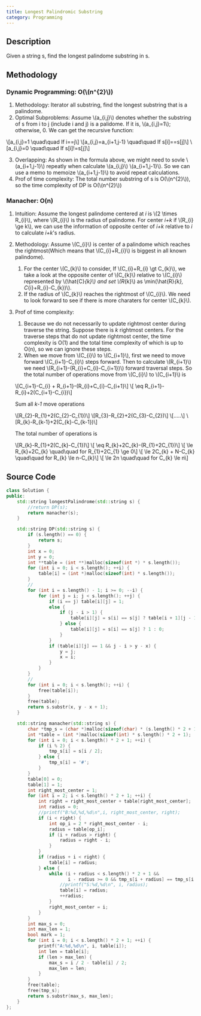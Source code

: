 ```yaml
---
title: Longest Palindromic Substring
category: Programming
---
```

## Description
Given a string s, find the longest palindome substring in s.

## Methodology
### Dynamic Programming: O(\\(n^{2}\\))
1. Methodology: Iterator all substring, find the longest substring that is a palindome.
2. Optimal Subproblems: Assume \\(a_{i,j}\\) denotes whether the substring of s from i to j (include i and j) is a palidome. If it is, \\(a_{i,j}=1\\); otherwise, 0. We can get the recursive function:

\\[a_{i,j}=1 \\quad\\quad If i==j\\]
\\[a_{i,j}=a_{i+1,j-1} \\quad\\quad If s[i]==s[j]\\]
\\[a_{i,j}=0 \\quad\\quad If s[i]!=s[j]\\]

3. Overlapping: As shown in the formula above, we might need to sovle \\(a_{i+1,j-1}\\) repeatly when calculate \\(a_{i,j}\\) \\(a_{i+1,j-1}\\). So we can use a memo to memoize \\(a_{i+1,j-1}\\) to avoid repeat calculations.
4. Prof of time complexity: The total number substring of s is O(\\(n^{2}\\)), so the time complexity of DP is O(\\(n^{2}\\))

### Manacher: O(n)
1. Intuition: Assume the longest palindome centered at *i* is \\(2 \\times R_{i}\\), where \\(R_{i}\\) is the radius of palindome. For center *i+k* if \\(R_{i} \\ge k\\), we can use the information of opposite center of *i+k* relative to *i* to calculate *i+k*'s radius.
2. Methodology: Assume \\(C_{i}\\) is center of a palindome which reaches the rightmost(Which means that \\(C_{i}+R_{i}\\) is biggest in all known palindome).
    1. For the center \\(C_{k}\\) to consider, If \\(C_{i}+R_{i} \\gt C_{k}\\), we take a look at the opposite center of \\(C_{k}\\) relative to \\(C_{i}\\) represented by \\(\\hat{C}_{k}\\) and set \\(R_{k}\\) as \\min(\\hat{R}_{k}, C_{i}+R_{i}-C_{k})\\).
    2. If the radius of  \\(C_{k}\\) reaches the rightmost of  \\(C_{i}\\). We need to look forward to see if there is more charaters for center  \\(C_{k}\\).
3. Prof of time complexity:
    1. Because we do not necessarily to update rightmost center during traverse the string. Suppose there is *k* rightmost centers. For the traverse steps that do not update rightmost center, the time complexity is O(1) and the total time complexity of which is up to O(n), so we can ignore these steps.
    2. When we move from \\(C_{i}\\) to \\(C_{i+1}\\), first we need to move forward \\(C_{i+1}-C_{i}\\) steps forward. Then to calculate \\(R_{i+1}\\) we need \\(R_{i+1}-(R_{i}+C_{i}-C_{i+1})\\) forward traversal steps. So the total number of operations move from \\(C_{i}\\) to \\(C_{i+1}\\) is

    \\[C_{i+1}-C_{i} + R_{i+1}-(R_{i}+C_{i}-C_{i+1}\\]
    \\[ \\eq R_{i+1}-R_{i}+2(C_{i+1}-C_{i})\\]

    Sum all *k-1* move operations

    \\[R_{2}-R_{1}+2(C_{2}-C_{1})\\]
    \\[R_{3}-R_{2}+2(C_{3}-C_{2})\\]
    \\[.....\\]
    \\[R_{k}-R_{k-1}+2(C_{k}-C_{k-1})\\]

    The total number of operations is

    \\[R_{k}-R_{1}+2(C_{k}-C_{1})\\]
    \\[ \\eq R_{k}+2C_{k}-(R_{1}+2C_{1})\\]
    \\[ \\le R_{k}+2C_{k} \\quad\\quad for R_{1}+2C_{1} \\ge 0\\]
    \\[ \\le 2C_{k} + N-C_{k}  \\quad\\quad for R_{k} \\le n-C_{k}\\]
    \\[ \\le 2n \\quad\\quad for C_{k} \\le n\\]

## Source Code
```C++
class Solution {
public:
    std::string longestPalindrome(std::string s) {
        //return DP(s);
        return manacher(s);
    }

    std::string DP(std::string s) {
        if (s.length() == 0) {
            return s;
        }
        int x = 0;
        int y = 0;
        int **table = (int **)malloc(sizeof(int *) * s.length());
        for (int i = 0; i < s.length(); ++i) {
            table[i] = (int *)malloc(sizeof(int) * s.length());
        }
        //
        for (int i = s.length() - 1; i >= 0; --i) {
            for (int j = i; j < s.length(); ++j) {
                if (i == j) table[i][j] = 1;
                else {
                    if (j - i > 1) {
                        table[i][j] = s[i] == s[j] ? table[i + 1][j - 1] : 0;
                    } else {
                        table[i][j] = s[i] == s[j] ? 1 : 0;
                    }
                }
                if (table[i][j] == 1 && j - i > y - x) {
                    y = j;
                    x = i;
                }
            }
        }
        //
        for (int i = 0; i < s.length(); ++i) {
            free(table[i]);
        }
        free(table);
        return s.substr(x, y - x + 1);
    }

    std::string manacher(std::string s) {
        char *tmp_s = (char *)malloc(sizeof(char) * (s.length() * 2 + 1));
        int *table = (int *)malloc(sizeof(int) * s.length() * 2 + 1);
        for (int i = 0; i < s.length() * 2 + 1; ++i) {
            if (i % 2) {
                tmp_s[i] = s[i / 2];
            } else {
                tmp_s[i] = '#';
            }
        }
        table[0] = 0;
        table[1] = 1;
        int right_most_center = 1;
        for (int i = 2; i < s.length() * 2 + 1; ++i) {
            int right = right_most_center + table[right_most_center];
            int radius = 0;
            //printf("B:%d,%d,%d\n",i, right_most_center, right);
            if (i < right) {
                int op_i = 2 * right_most_center - i;
                radius = table[op_i];
                if (i + radius > right) {
                    radius = right - i;
                }
            }
            if (radius + i < right) {
                table[i] = radius;
            } else {
                while (i + radius < s.length() * 2 + 1 &&
                       i - radius >= 0 && tmp_s[i + radius] == tmp_s[i - radius]) {
                    //printf("S:%d,%d\n", i, radius);
                    table[i] = radius;
                    ++radius;
                }
                right_most_center = i;
            }
        }
        int max_s = 0;
        int max_len = 1;
        bool mark = 1;
        for (int i = 0; i < s.length() * 2 + 1; ++i) {
            printf("A:%d,%d\n", i, table[i]);
            int len = table[i];
            if (len > max_len) {
                max_s = i / 2 - table[i] / 2;
                max_len = len;
            }
        }
        free(table);
        free(tmp_s);
        return s.substr(max_s, max_len);
    }
};
```
